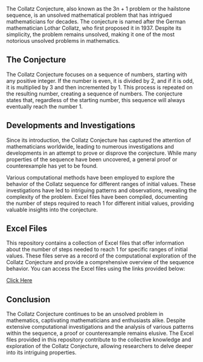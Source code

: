 The Collatz Conjecture, also known as the 3n + 1 problem or the hailstone sequence, is an unsolved mathematical problem that has intrigued mathematicians for decades. The conjecture is named after the German mathematician Lothar Collatz, who first proposed it in 1937. Despite its simplicity, the problem remains unsolved, making it one of the most notorious unsolved problems in mathematics.

## The Conjecture

The Collatz Conjecture focuses on a sequence of numbers, starting with any positive integer. If the number is even, it is divided by 2, and if it is odd, it is multiplied by 3 and then incremented by 1. This process is repeated on the resulting number, creating a sequence of numbers. The conjecture states that, regardless of the starting number, this sequence will always eventually reach the number 1.

## Developments and Investigations

Since its introduction, the Collatz Conjecture has captured the attention of mathematicians worldwide, leading to numerous investigations and developments in an attempt to prove or disprove the conjecture. While many properties of the sequence have been uncovered, a general proof or counterexample has yet to be found.

Various computational methods have been employed to explore the behavior of the Collatz sequence for different ranges of initial values. These investigations have led to intriguing patterns and observations, revealing the complexity of the problem. Excel files have been compiled, documenting the number of steps required to reach 1 for different initial values, providing valuable insights into the conjecture.

## Excel Files

This repository contains a collection of Excel files that offer information about the number of steps needed to reach 1 for specific ranges of initial values. These files serve as a record of the computational exploration of the Collatz Conjecture and provide a comprehensive overview of the sequence behavior. You can access the Excel files using the links provided below:

[Click Here](https://view.officeapps.live.com/op/view.aspx?src=https://github.com/Krishna20072007/Computing-Collatz/raw/master/Excels/1%20-%201100000.xlsx)

## Conclusion

The Collatz Conjecture continues to be an unsolved problem in mathematics, captivating mathematicians and enthusiasts alike. Despite extensive computational investigations and the analysis of various patterns within the sequence, a proof or counterexample remains elusive. The Excel files provided in this repository contribute to the collective knowledge and exploration of the Collatz Conjecture, allowing researchers to delve deeper into its intriguing properties.
